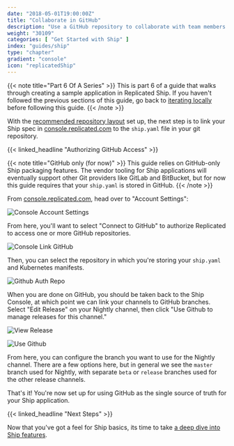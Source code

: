 ```yaml
---
date: "2018-05-01T19:00:00Z"
title: "Collaborate in GitHub"
description: "Use a GitHub repository to collaborate with team members."
weight: "30109"
categories: [ "Get Started with Ship" ]
index: "guides/ship"
type: "chapter"
gradient: "console"
icon: "replicatedShip"
---
```


{{< note title="Part 6 Of A Series" >}}
This is part 6 of a guide that walks through creating a sample application in Replicated Ship. If you haven't followed the previous sections of this guide, go back to [iterating locally](../iterate-locally) before following this guide. 
{{< /note >}}

With the [recommended repository layout](../iterate-locally) set up, the next step is to link your Ship spec in [console.replicated.com](https://console.replicated.com/ship) to the `ship.yaml` file in your git repository.


{{< linked_headline "Authorizing GitHub Access" >}}

{{< note title="GitHub only (for now)" >}}
This guide relies on GitHub-only Ship packaging features. The vendor tooling for Ship applications will eventually support other Git providers like GitLab and BitBucket, but for now this guide requires that your `ship.yaml` is stored in GitHub.
{{< /note >}}

From [console.replicated.com](https://console.replicated.com/ship), head over to "Account Settings":


![Console Account Settings](/images/guides/ship/console-account-settings.png)


From here, you'll want to select "Connect to GitHub" to authorize Replicated to access one or more GitHub repositories.

![Console Link GitHub](/images/guides/ship/console-link-github.png)

Then, you can select the repository in which you're storing your `ship.yaml` and Kubernetes manifests.

![Github Auth Repo](/images/guides/ship/github-auth-repo.png)

When you are done on GitHub, you should be taken back to the Ship Console, at which point we can link your channels to GitHub branches. Select "Edit Release" on your Nightly channel, then click "Use Github to manage releases for this channel."


![View Release](/images/guides/ship/view-release.png)

![Use Github](/images/guides/ship/use-github.png)

From here, you can configure the branch you want to use for the Nightly channel. There are a few options here, but in general we see the `master` branch used for Nightly, with separate `beta` or `release` branches used for the other release channels.


That's it! You're now set up for using GitHub as the single source of truth for your Ship application.


{{< linked_headline "Next Steps" >}}

Now that you've got a feel for Ship basics, its time to take [a deep dive into Ship features](../explore-features).

